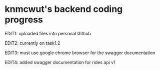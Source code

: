 # knmcwut's backend coding progress
EDIT1: uploaded files into personal Github

EDIT2: currently on task1.2

EDIT3: must use google chrome browser for the swagger documentation

EDIT4: added swagger documentation for rides api v1
